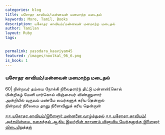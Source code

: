 ```yaml
---  
categories: blog  
title: யசோதர காவியம்/மன்னவன் மனமாற்ற மடைதல்
keywords: More, Tamil, Books  
description: யசோதர காவியம்/மன்னவன் மனமாற்ற மடைதல்
author: Tamilan  
layout: Ruby  
tags:     


permalink: yasodara_kaaviyam45  
featured: /images/noolkal_96_6.png  
is_book: 1
---  
```



### யசோதர காவியம்/மன்னவன் மனமாற்ற மடைதல்

60| நின்றவர் தம்மை நோக்கி நிலைதளர்ந் திட்டு மன்னன்(கொல்  
மின்றிகழ் மேனி யார்கொல் விஞ்சையர் விண்ணுளார்  
அன்றியில் வுருவம் மண்மே லவர்களுக் கரிய தென்றால்  
நின்றவர் நிலைமை தானு நினைவினுக் கரிய தென்றான்

[<< யசோதர காவியம்/இளைஞர் மன்னனை வாழ்த்துதல்](yasodara_kaaviyam44) [<< யசோதர காவியம்/அச்சமின்மை, நகைத்தல் ஆகிய இவற்றின் காரணம் வினாவிய வேந்தனுக்கு இளைஞர் விடையிறுத்தல்](yasodara_kaaviyam46)


